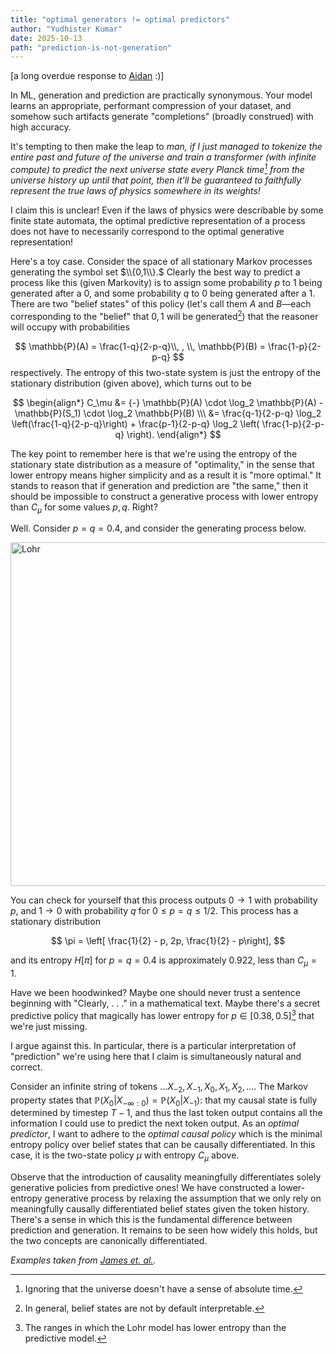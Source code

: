 ```yaml
---
title: "optimal generators != optimal predictors"
author: "Yudhister Kumar"
date: 2025-10-13
path: "prediction-is-not-generation"
---
```


[a long overdue response to [Aidan](https://aidanjs.com) :)]

In ML, generation and prediction are practically synonymous. Your model learns an appropriate, performant compression of your dataset, and somehow such artifacts generate "completions" (broadly construed) with high accuracy. 

It's tempting to then make the leap to *man, if I just managed to tokenize the entire past and future of the universe and train a transformer (with infinite compute) to predict the next universe state every Planck time[^1] from the universe history up until that point, then it'll be guaranteed to faithfully represent the true laws of physics somewhere in its weights!* 

I claim this is unclear! Even if the laws of physics were describable by some finite state automata, the optimal predictive representation of a process does not have to necessarily correspond to the optimal generative representation! 

Here's a toy case. Consider the space of all stationary Markov processes generating the symbol set $\\{0,1\\}.$ Clearly the best way to predict a process like this (given Markovity) is to assign some probability $p$ to $1$ being generated after a $0,$ and some probability $q$ to $0$ being generated after a $1.$ There are two "belief states" of this policy (let's call them $A$ and $B$—each corresponding to the "belief" that $0,1$ will be generated[^2]) that the reasoner will occupy with probabilities

$$
\mathbb{P}(A) = \frac{1-q}{2-p-q}\\, , \\, \mathbb{P}(B) = \frac{1-p}{2-p-q}
$$
respectively. The entropy of this two-state system is just the entropy of the stationary distribution (given above), which turns out to be

$$
\begin{align*}
C_\mu &= {-} \mathbb{P}(A) \cdot \log_2 \mathbb{P}(A) - \mathbb{P}(S_1) \cdot \log_2 \mathbb{P}(B) \\\  
&= \frac{q-1}{2-p-q} \log_2 \left(\frac{1-q}{2-p-q}\right) + \frac{p-1}{2-p-q} \log_2 \left( \frac{1-p}{2-p-q} \right).
\end{align*}
$$

The key point to remember here is that we're using the entropy of the stationary state distribution as a measure of "optimality," in the sense that lower entropy means higher simplicity and as a result it is "more optimal." It stands to reason that if generation and prediction are "the same," then it should be impossible to construct a generative process with lower entropy than $C_\mu$ for some values $p,q.$ Right?

Well. Consider $p = q = 0.4,$ and consider the generating process below. 

<img src="/images/Lohr-model.png" alt="Lohr" width="550"/>

You can check for yourself that this process outputs $0 \to 1$ with probability $p,$ and $1 \to 0$ with probability $q$ for $0 \leq p = q \leq 1/2.$ This process has a stationary distribution 

$$
\pi = \left[ \frac{1}{2} - p, 2p, \frac{1}{2} - p\right],
$$

and its entropy $H[\pi]$ for $p = q = 0.4$ is approximately $0.922,$ less than $C_\mu = 1.$ 

Have we been hoodwinked? Maybe one should never trust a sentence beginning with "Clearly, . . ." in a mathematical text. Maybe there's a secret predictive policy that magically has lower entropy for $p \in [0.38, 0.5]$[^3] that we're just missing. 

I argue against this. In particular, there is a particular interpretation of "prediction" we're using here that I claim is simultaneously natural and correct. 

Consider an infinite string of tokens $\ldots X_{-2}, X_{-1}, X_0, X_1, X_2, \ldots.$ The Markov property states that $\mathbb{P}(X_0 | X_{-\infty: 0}) = \mathbb{P}(X_0 | X_{-1}):$ that my causal state is fully determined by timestep $T-1,$ and thus the last token output contains all the information I could use to predict the next token output. As an *optimal predictor*, I want to adhere to the *optimal causal policy* which is the minimal entropy policy over belief states that can be causally differentiated. In this case, it is the two-state policy $\mu$ with entropy $C_\mu$ above. 

Observe that the introduction of causality meaningfully differentiates solely generative policies from predictive ones! We have constructed a lower-entropy generative process by relaxing the assumption that we only rely on meaningfully causally differentiated belief states given the token history. There's a sense in which this is the fundamental difference between prediction and generation. It remains to be seen how widely this holds, but the two concepts are canonically differentiated. 

*Examples taken from [James et. al.](https://csc.ucdavis.edu/~cmg/papers/gmc.pdf).*

[^1]: Ignoring that the universe doesn't have a sense of absolute time.

[^2]: In general, belief states are not by default interpretable. 

[^3]: The ranges in which the Lohr model has lower entropy than the predictive model. 